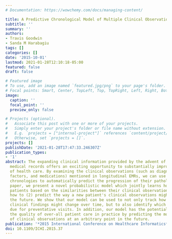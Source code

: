 ```yaml
---
# Documentation: https://wowchemy.com/docs/managing-content/

title: A Predictive Chronological Model of Multiple Clinical Observations
subtitle: ''
summary: ''
authors:
- Travis Goodwin
- Sanda M Harabagiu
tags: []
categories: []
date: '2015-10-01'
lastmod: 2021-01-28T12:10:18-05:00
featured: false
draft: false

# Featured image
# To use, add an image named `featured.jpg/png` to your page's folder.
# Focal points: Smart, Center, TopLeft, Top, TopRight, Left, Right, BottomLeft, Bottom, BottomRight.
image:
  caption: ''
  focal_point: ''
  preview_only: false

# Projects (optional).
#   Associate this post with one or more of your projects.
#   Simply enter your project's folder or file name without extension.
#   E.g. `projects = ["internal-project"]` references `content/project/deep-learning/index.md`.
#   Otherwise, set `projects = []`.
projects: []
publishDate: '2021-01-28T17:47:33.246307Z'
publication_types:
- '1'
abstract: The expanding clinical information provided by the advent of electronic
  medical records offers an exciting opportunity to substantially improve the quality
  of health care. By examining the clinical observations (such as diagnoses, risk
  factors, and medications) mentioned in longitudinal EMRs, we can use patients' medical
  chronologies to automatically predict the progression of their pathologies. In this
  paper, we present a novel probabilistic model which jointly learns how to (1)group
  patients based on the similarities between their clinical observations as well as
  how to (2) predict the way a new patient's clinical observations might evolve in
  the future. We show that our model can be used to not only track how a patient's
  clinical findings might change over time, but to also identify which patients are
  due for preventative visits. In addition, our model has the potential to improve
  the quality of over-all patient care in practice by predicting the most likely set
  of clinical observations at an arbitrary point in the future.
publication: '*2015 International Conference on Healthcare Informatics*'
doi: 10.1109/ICHI.2015.37
---
```

